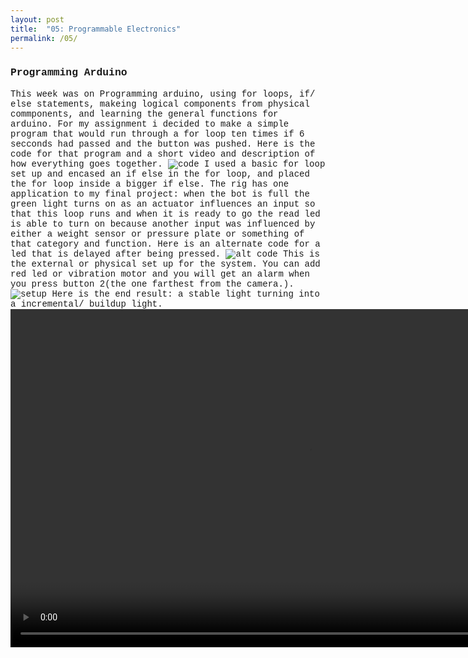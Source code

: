 ```yaml
---
layout: post
title:  "05: Programmable Electronics"
permalink: /05/
---
```


### Programming Arduino

<body style="background-image: url(http://empoweredforexcellence.com/wp-content/uploads/2015/08/Dollarphotoclub_72421384-1200x900.jpg); background-repeat: no-repeat; background-size: cover; font-family: courier;">
This week was on Programming arduino, using for loops, if/ else statements, makeing logical components from physical commponents, and learning the general functions for arduino.
For my assignment i decided to make a simple program that would run through a for loop ten times if 6 secconds had passed and the button was pushed. 
Here is the code for that program and a short video and description of how everything goes together. 
<img src="2019-07-13.png" alt="code">
I used a basic for loop set up and encased an if else in the for loop, and placed the for loop inside a bigger if else. The rig has one application to my final project: when the bot is full the green light turns on as an actuator influences an input so that this loop runs and when it is ready to go the read led is able to turn on because another input was influenced by either a weight sensor or pressure plate or something of that category and function.
Here is an alternate code for a led that is delayed after being pressed. 
<img src="2019-07-16.png" alt=" alt code">
This is the external or physical set up for the system. You can add red led or vibration motor and you will get an alarm when you press button 2(the one farthest from the camera.).
<img src="img.jpg" alt="setup">
Here is the end result: a stable light turning into a incremental/ buildup light.
<video width="955" height="541" controls>
	<source src="mov2.MOV" type="DEMO">
</video>




<!-- You can also use HTML tags to include a video -->


